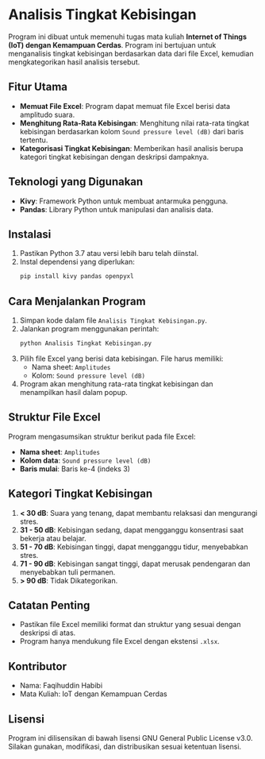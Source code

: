 # Analisis Tingkat Kebisingan

Program ini dibuat untuk memenuhi tugas mata kuliah **Internet of Things (IoT) dengan Kemampuan Cerdas**. Program ini bertujuan untuk menganalisis tingkat kebisingan berdasarkan data dari file Excel, kemudian mengkategorikan hasil analisis tersebut.

## Fitur Utama
- **Memuat File Excel**: Program dapat memuat file Excel berisi data amplitudo suara.
- **Menghitung Rata-Rata Kebisingan**: Menghitung nilai rata-rata tingkat kebisingan berdasarkan kolom `Sound pressure level (dB)` dari baris tertentu.
- **Kategorisasi Tingkat Kebisingan**: Memberikan hasil analisis berupa kategori tingkat kebisingan dengan deskripsi dampaknya.

## Teknologi yang Digunakan
- **Kivy**: Framework Python untuk membuat antarmuka pengguna.
- **Pandas**: Library Python untuk manipulasi dan analisis data.

## Instalasi
1. Pastikan Python 3.7 atau versi lebih baru telah diinstal.
2. Instal dependensi yang diperlukan:
   ```bash
   pip install kivy pandas openpyxl
   ```

## Cara Menjalankan Program
1. Simpan kode dalam file `Analisis Tingkat Kebisingan.py`.
2. Jalankan program menggunakan perintah:
   ```bash
   python Analisis Tingkat Kebisingan.py
   ```
3. Pilih file Excel yang berisi data kebisingan. File harus memiliki:
   - Nama sheet: `Amplitudes`
   - Kolom: `Sound pressure level (dB)`
4. Program akan menghitung rata-rata tingkat kebisingan dan menampilkan hasil dalam popup.

## Struktur File Excel
Program mengasumsikan struktur berikut pada file Excel:
- **Nama sheet**: `Amplitudes`
- **Kolom data**: `Sound pressure level (dB)`
- **Baris mulai**: Baris ke-4 (indeks 3)

## Kategori Tingkat Kebisingan
1. **< 30 dB**: Suara yang tenang, dapat membantu relaksasi dan mengurangi stres.
2. **31 - 50 dB**: Kebisingan sedang, dapat mengganggu konsentrasi saat bekerja atau belajar.
3. **51 - 70 dB**: Kebisingan tinggi, dapat mengganggu tidur, menyebabkan stres.
4. **71 - 90 dB**: Kebisingan sangat tinggi, dapat merusak pendengaran dan menyebabkan tuli permanen.
5. **> 90 dB**: Tidak Dikategorikan.

## Catatan Penting
- Pastikan file Excel memiliki format dan struktur yang sesuai dengan deskripsi di atas.
- Program hanya mendukung file Excel dengan ekstensi `.xlsx`.

## Kontributor
- Nama: Faqihuddin Habibi
- Mata Kuliah: IoT dengan Kemampuan Cerdas

## Lisensi
Program ini dilisensikan di bawah lisensi GNU General Public License v3.0. Silakan gunakan, modifikasi, dan distribusikan sesuai ketentuan lisensi.